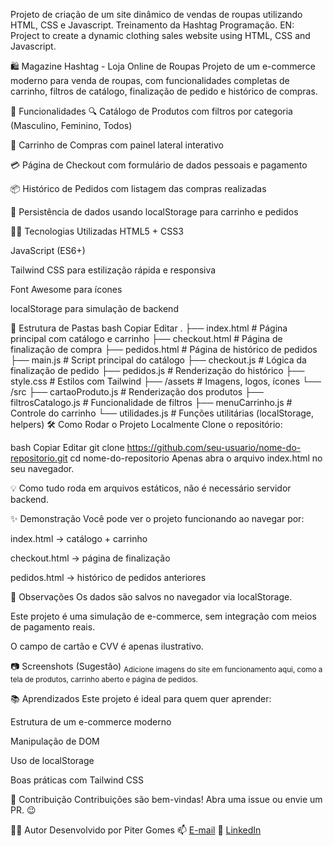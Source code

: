 Projeto de criação de um site dinâmico de vendas de roupas utilizando HTML, CSS e Javascript. Treinamento da Hashtag Programação. EN: Project to create a dynamic clothing sales website using HTML, CSS and Javascript.

🛍️ Magazine Hashtag - Loja Online de Roupas
Projeto de um e-commerce moderno para venda de roupas, com funcionalidades completas de carrinho, filtros de catálogo, finalização de pedido e histórico de compras.

🚀 Funcionalidades
🔍 Catálogo de Produtos com filtros por categoria (Masculino, Feminino, Todos)

🛒 Carrinho de Compras com painel lateral interativo

💳 Página de Checkout com formulário de dados pessoais e pagamento

📦 Histórico de Pedidos com listagem das compras realizadas

💾 Persistência de dados usando localStorage para carrinho e pedidos

🧑‍💻 Tecnologias Utilizadas
HTML5 + CSS3

JavaScript (ES6+)

Tailwind CSS para estilização rápida e responsiva

Font Awesome para ícones

localStorage para simulação de backend

📁 Estrutura de Pastas
bash
Copiar
Editar
.
├── index.html               # Página principal com catálogo e carrinho
├── checkout.html            # Página de finalização de compra
├── pedidos.html             # Página de histórico de pedidos
├── main.js                  # Script principal do catálogo
├── checkout.js              # Lógica da finalização de pedido
├── pedidos.js               # Renderização do histórico
├── style.css                # Estilos com Tailwind
├── /assets                  # Imagens, logos, ícones
└── /src
    ├── cartaoProduto.js     # Renderização dos produtos
    ├── filtrosCatalogo.js   # Funcionalidade de filtros
    ├── menuCarrinho.js      # Controle do carrinho
    └── utilidades.js        # Funções utilitárias (localStorage, helpers)
🛠️ Como Rodar o Projeto Localmente
Clone o repositório:

bash
Copiar
Editar
git clone https://github.com/seu-usuario/nome-do-repositorio.git
cd nome-do-repositorio
Apenas abra o arquivo index.html no seu navegador.

💡 Como tudo roda em arquivos estáticos, não é necessário servidor backend.

✨ Demonstração
Você pode ver o projeto funcionando ao navegar por:

index.html → catálogo + carrinho

checkout.html → página de finalização

pedidos.html → histórico de pedidos anteriores

📌 Observações
Os dados são salvos no navegador via localStorage.

Este projeto é uma simulação de e-commerce, sem integração com meios de pagamento reais.

O campo de cartão e CVV é apenas ilustrativo.

📷 Screenshots (Sugestão)
<sub>Adicione imagens do site em funcionamento aqui, como a tela de produtos, carrinho aberto e página de pedidos.</sub>

📚 Aprendizados
Este projeto é ideal para quem quer aprender:

Estrutura de um e-commerce moderno

Manipulação de DOM

Uso de localStorage

Boas práticas com Tailwind CSS

🤝 Contribuição
Contribuições são bem-vindas! Abra uma issue ou envie um PR. 😉

🧑‍🎓 Autor
Desenvolvido por Piter Gomes
📫 [E-mail](piterg.bio@gmail.com)
🔗 [LinkedIn](https://www.linkedin.com/in/piter-gomes-4a39281a1/)
